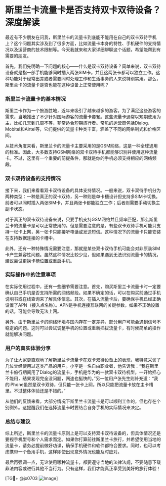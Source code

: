 # 斯里兰卡流量卡是否支持双卡双待设备？深度解读

最近有不少朋友在问我，斯里兰卡的流量卡到底能不能用在自己的双卡双待手机上？这个问题其实涉及到了很多方面，比如流量卡本身的特性、手机硬件的支持情况以及运营商的技术限制等。今天我就来和大家详细聊聊这个话题，希望能帮到有需要的朋友。

首先，我们先明确一下问题的核心——什么是双卡双待设备？简单来说，双卡双待设备就是指一部手机能够同时插入两张SIM卡，并且这两张卡都可以独立工作。这种功能对于经常出差或者需要同时处理工作和生活事务的人来说特别实用。那么，斯里兰卡的流量卡是否也能在这种设备上正常使用呢？

### 斯里兰卡流量卡的基本情况

斯里兰卡作为一个旅游胜地，近年来吸引了越来越多的游客。为了满足这些游客的需求，当地推出了不少针对国际游客的流量卡套餐。这些流量卡通常以短期使用为主，比如几天到几周不等，非常适合短期旅行者。常见的运营商包括Dialog、Mobitel和Airtel等，它们提供的流量卡种类丰富，涵盖了不同的网络制式和价格区间。

从技术角度来看，斯里兰卡的流量卡主要采用的是GSM网络，这是一种全球通用的标准。因此，大多数支持GSM网络的双卡双待手机都能够识别并使用这种流量卡。不过，这里有一个重要的前提条件，那就是你的手机必须支持相应的网络频段。

### 双卡双待设备的支持情况

接下来，我们来看看双卡双待设备的具体支持情况。一般来说，双卡双待手机分为两种类型：一种是真正的双卡双待，另一种则是单卡槽设计但支持多SIM卡切换。前者可以同时插入两张SIM卡，并且两张卡都能独立工作；后者则需要手动切换主副卡状态。

对于真正的双卡双待设备来说，只要手机支持GSM网络并且频率匹配，那么斯里兰卡的流量卡是可以正常使用的。但是需要注意的是，有些双卡双待手机可能只支持一张卡上网，另一张卡只能接听电话或发送短信。这种情况下的流量卡只能安装在支持数据连接的卡槽中。

此外，还有一种特殊情况需要注意，那就是某些双卡双待手机可能会对非原装SIM卡产生兼容性问题。虽然这种情况比较少见，但如果遇到无法识别流量卡的情况，建议尝试更换卡槽位置或重启手机。

### 实际操作中的注意事项

在实际使用过程中，还有一些细节需要注意。首先，购买斯里兰卡流量卡时一定要确认自己手机是否支持所需的网络频段。如果不确定的话，可以在购买前通过手机说明书或在线查询来了解具体信息。其次，在插入流量卡后，要确保手机已经正确设置了APN（接入点名称）。APN是手机连接互联网的关键参数，如果不正确设置的话，可能会导致无法上网。

另外，由于斯里兰卡的网络环境与国内存在一定差异，部分用户可能会遇到信号不稳定的问题。这时可以尝试调整手机的位置或重新插拔流量卡，有时候简单的操作就能解决问题。

### 用户的真实体验分享

为了让大家更直观地了解斯里兰卡流量卡在双卡双待设备上的表现，我特意采访了几位曾经使用过这类产品的用户。小李是一名自由职业者，他告诉我：“我在斯里兰卡旅行期间用了Dialog的流量卡，手机是华为的一款双卡双待机型。一开始担心不能用，结果发现完全没问题，网速也挺快的。”另一位用户张先生则补充道：“我的iPhone虽然是双卡双待，但只能一张卡上网，所以只能把流量卡放在主卡槽里。不过整体体验还是不错的。”

从他们的反馈来看，大部分情况下斯里兰卡流量卡是可以顺利工作的，但也存在个别例外。这提醒我们在选择流量卡时要结合自身手机的实际情况来决定。

### 总结与建议

综上所述，斯里兰卡的流量卡原则上是可以支持双卡双待设备的，但具体情况还是要视手机型号和个人需求而定。如果你打算前往斯里兰卡旅行，并希望使用当地的流量卡，请务必提前做好功课，确保手机硬件和软件都符合要求。同时，也可以考虑携带一个备用手机，这样即使出现意外情况也能及时应对。

最后再强调一点，无论使用哪种流量卡，都要遵守当地的法律法规，不要随意下载非法内容或进行其他不当行为。只有这样，我们才能真正享受到美好的旅行体验！

[TG💪+ @jx0703 ![Image](https://github.com/user-attachments/assets/dbca1d08-cadb-493c-b0ec-ad6f7a83f270)]